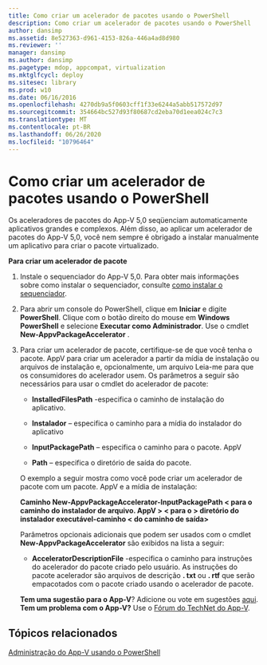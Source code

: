 ```yaml
---
title: Como criar um acelerador de pacotes usando o PowerShell
description: Como criar um acelerador de pacotes usando o PowerShell
author: dansimp
ms.assetid: 8e527363-d961-4153-826a-446a4ad8d980
ms.reviewer: ''
manager: dansimp
ms.author: dansimp
ms.pagetype: mdop, appcompat, virtualization
ms.mktglfcycl: deploy
ms.sitesec: library
ms.prod: w10
ms.date: 06/16/2016
ms.openlocfilehash: 4270db9a5f0603cff1f33e6244a5abb517572d97
ms.sourcegitcommit: 354664bc527d93f80687cd2eba70d1eea024c7c3
ms.translationtype: MT
ms.contentlocale: pt-BR
ms.lasthandoff: 06/26/2020
ms.locfileid: "10796464"
---
```

# Como criar um acelerador de pacotes usando o PowerShell


Os aceleradores de pacotes do App-V 5,0 seqüenciam automaticamente aplicativos grandes e complexos. Além disso, ao aplicar um acelerador de pacotes do App-V 5,0, você nem sempre é obrigado a instalar manualmente um aplicativo para criar o pacote virtualizado.

**Para criar um acelerador de pacote**

1.  Instale o sequenciador do App-V 5,0. Para obter mais informações sobre como instalar o sequenciador, consulte [como instalar o sequenciador](how-to-install-the-sequencer-beta-gb18030.md).

2.  Para abrir um console do PowerShell, clique em **Iniciar** e digite **PowerShell**. Clique com o botão direito do mouse em **Windows PowerShell** e selecione **Executar como Administrador**. Use o cmdlet **New-AppvPackageAccelerator** .

3.  Para criar um acelerador de pacote, certifique-se de que você tenha o pacote. AppV para criar um acelerador a partir da mídia de instalação ou arquivos de instalação e, opcionalmente, um arquivo Leia-me para que os consumidores do acelerador usem. Os parâmetros a seguir são necessários para usar o cmdlet do acelerador de pacote:

    -   **InstalledFilesPath** -especifica o caminho de instalação do aplicativo.

    -   **Instalador** – especifica o caminho para a mídia do instalador do aplicativo

    -   **InputPackagePath** – especifica o caminho para o pacote. AppV

    -   **Path** – especifica o diretório de saída do pacote.

    O exemplo a seguir mostra como você pode criar um acelerador de pacote com um pacote. AppV e a mídia de instalação:

    **Caminho New-AppvPackageAccelerator-InputPackagePath &lt; para o caminho do instalador de arquivo. AppV &gt; &lt; para o &gt; diretório do instalador executável-caminho &lt; do caminho de saída&gt;**

    Parâmetros opcionais adicionais que podem ser usados com o cmdlet **New-AppvPackageAccelerator** são exibidos na lista a seguir:

    -   **AcceleratorDescriptionFile** -especifica o caminho para instruções do acelerador do pacote criado pelo usuário. As instruções do pacote acelerador são arquivos de descrição **. txt** ou **. rtf** que serão empacotados com o pacote criado usando o acelerador de pacote.

    **Tem uma sugestão para o App-V**? Adicione ou vote em sugestões [aqui](http://appv.uservoice.com/forums/280448-microsoft-application-virtualization). **Tem um problema com o App-V?** Use o [Fórum do TechNet do App-V](https://social.technet.microsoft.com/Forums/home?forum=mdopappv).

## Tópicos relacionados


[Administração do App-V usando o PowerShell](administering-app-v-by-using-powershell.md)

 

 





